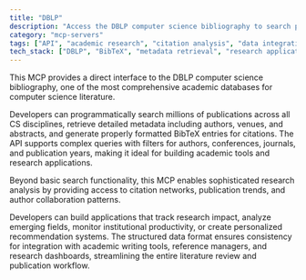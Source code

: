 ```yaml
---
title: "DBLP"
description: "Access the DBLP computer science bibliography to search publications, generate citations, and analyze research trends."
category: "mcp-servers"
tags: ["API", "academic research", "citation analysis", "data integration", "research tools", "publication trends", "citation networks"]
tech_stack: ["DBLP", "BibTeX", "metadata retrieval", "research applications", "academic writing tools", "reference managers"]
---
```


This MCP provides a direct interface to the DBLP computer science bibliography, one of the most comprehensive academic databases for computer science literature. 

Developers can programmatically search millions of publications across all CS disciplines, retrieve detailed metadata including authors, venues, and abstracts, and generate properly formatted BibTeX entries for citations. The API supports complex queries with filters for authors, conferences, journals, and publication years, making it ideal for building academic tools and research applications.

Beyond basic search functionality, this MCP enables sophisticated research analysis by providing access to citation networks, publication trends, and author collaboration patterns. 

Developers can build applications that track research impact, analyze emerging fields, monitor institutional productivity, or create personalized recommendation systems. The structured data format ensures consistency for integration with academic writing tools, reference managers, and research dashboards, streamlining the entire literature review and publication workflow.